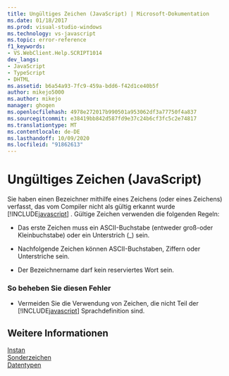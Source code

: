 ```yaml
---
title: Ungültiges Zeichen (JavaScript) | Microsoft-Dokumentation
ms.date: 01/18/2017
ms.prod: visual-studio-windows
ms.technology: vs-javascript
ms.topic: error-reference
f1_keywords:
- VS.WebClient.Help.SCRIPT1014
dev_langs:
- JavaScript
- TypeScript
- DHTML
ms.assetid: b6a54a93-7fc9-459a-bdd6-f42d1ce40b5f
author: mikejo5000
ms.author: mikejo
manager: ghogen
ms.openlocfilehash: 4978e272017b990501a953062df3a77750f4a837
ms.sourcegitcommit: e38419bb842d587fd9e37c24b6cf3fc5c2e74817
ms.translationtype: MT
ms.contentlocale: de-DE
ms.lasthandoff: 10/09/2020
ms.locfileid: "91862613"
---
```

# <a name="invalid-character-javascript"></a>Ungültiges Zeichen (JavaScript)
Sie haben einen Bezeichner mithilfe eines Zeichens (oder eines Zeichens) verfasst, das vom Compiler nicht als gültig erkannt wurde [!INCLUDE[javascript](../../javascript/includes/javascript-md.md)] . Gültige Zeichen verwenden die folgenden Regeln:  
  
- Das erste Zeichen muss ein ASCII-Buchstabe (entweder groß-oder Kleinbuchstabe) oder ein Unterstrich (_) sein.  
  
- Nachfolgende Zeichen können ASCII-Buchstaben, Ziffern oder Unterstriche sein.  
  
- Der Bezeichnername darf kein reserviertes Wort sein.  
  
### <a name="to-correct-this-error"></a>So beheben Sie diesen Fehler  
  
- Vermeiden Sie die Verwendung von Zeichen, die nicht Teil der [!INCLUDE[javascript](../../javascript/includes/javascript-md.md)] Sprachdefinition sind.  
  
## <a name="see-also"></a>Weitere Informationen  
 [Instan](https://developer.mozilla.org/docs/Learn/JavaScript/First_steps/Variables)   
 [Sonderzeichen](https://developer.mozilla.org/docs/Web/JavaScript/Guide/Grammar_and_types)   
 [Datentypen](https://developer.mozilla.org/docs/Web/JavaScript/Data_structures)